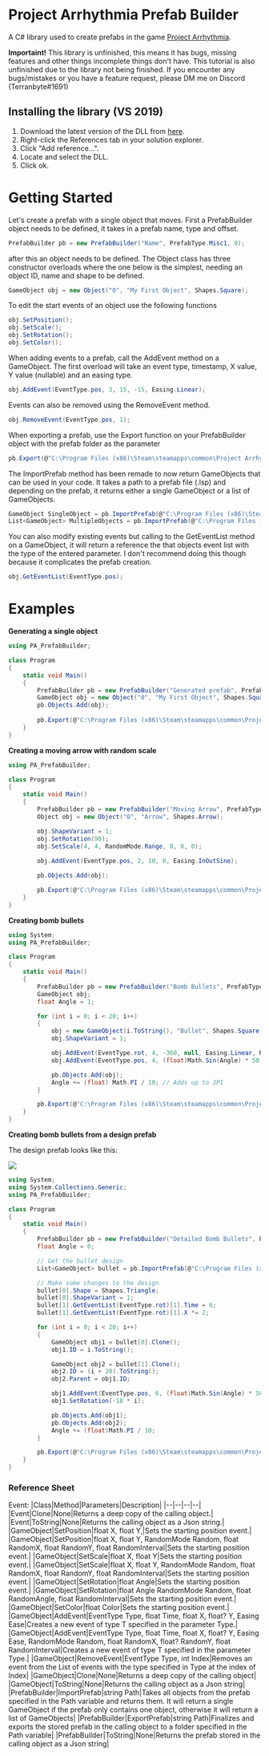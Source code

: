 # Project Arrhythmia Prefab Builder
A C# library used to create prefabs in the game [Project Arrhythmia](https://store.steampowered.com/app/440310/Project_Arrhythmia/).

**Importaint!**
This library is unfinished, this means it has bugs, missing features and other things incomplete things don't have. This tutorial is also unfinished due to the library not being finished.
If you encounter any bugs/mistakes or you have a feature request, please DM me on Discord (Terranbyte#1691)
## Installing the library (VS 2019)

 1. Download the latest version of the DLL from [here](https://github.com/Terranbyte/PA-Prefab-Builder/releases/download/v1.0/PrefabBuilder.dll).
 2. Right-click the References tab in your solution explorer.
 3. Click "Add reference...".
 4. Locate and select the DLL.
 5. Click ok.



# Getting Started

Let's create a prefab with a single object that moves.
First a PrefabBuilder object needs to be defined, it takes in a prefab name, type and offset.
```cs
PrefabBuilder pb = new PrefabBuilder("Name", PrefabType.Misc1, 0);
```
after this an object needs to be defined. The Object class has three constructor overloads where the one below is the simplest, needing an object ID, name and shape to be defined.
```cs
GameObject obj = new Object("0", "My First Object", Shapes.Square);
```
To edit the start events of an object use the following functions
```cs
obj.SetPosition();
obj.SetScale();
obj.SetRotation();
obj.SetColor();
```
When adding events to a prefab, call the AddEvent method on a GameObject. The first overload will take an event type, timestamp, X value, Y value (nullable) and an easing type.
```cs
obj.AddEvent(EventType.pos, 3, 15, -15, Easing.Linear);
```
Events can also be removed using the RemoveEvent method.
```cs
obj.RemoveEvent(EventType.pos, 1);
```
When exporting a prefab, use the Export function on your PrefabBuilder object with the prefab folder as the parameter
```cs
pb.Export(@"C:\Program Files (x86)\Steam\steamapps\common\Project Arrhythmia\beatmaps\prefabs");
```
The ImportPrefab method has been remade to now return GameObjects that can be used in your code. It takes a path to a prefab file (.lsp) and depending on the prefab, it returns either a single GameObject or a list of GameObjects.
```cs
GameObject SingleObject = pb.ImportPrefab(@"C:\Program Files (x86)\Steam\steamapps\common\Project Arrhythmia\beatmaps\prefabs\Prefab1.lsp");
List<GameObject> MultipleObjects = pb.ImportPrefab(@"C:\Program Files (x86)\Steam\steamapps\common\Project Arrhythmia\beatmaps\prefabs\Prefab2.lsp");
```
You can also modify existing events but calling to the GetEventList method on a GameObject, it will return a reference the that objects event list with the type of the entered parameter. I don't recommend doing this though because it complicates the prefab creation.
```cs
obj.GetEventList(EventType.pos);
```
# Examples
**Generating a single object**
```cs
using PA_PrefabBuilder;

class Program
{
	static void Main()
	{
		PrefabBuilder pb = new PrefabBuilder("Generated prefab", PrefabType.Misc1, 0);
		GameObject obj = new Object("0", "My First Object", Shapes.Square);
		pb.Objects.Add(obj);
		
		pb.Export(@"C:\Program Files (x86)\Steam\steamapps\common\Project Arrhythmia\beatmaps\prefabs");
	}	
}
```

**Creating a moving arrow with random scale**

```cs
using PA_PrefabBuilder;

class Program
{
	static void Main()
	{
		PrefabBuilder pb = new PrefabBuilder("Moving Arrow", PrefabType.Bullets, 0);
		Object obj = new Object("0", "Arrow", Shapes.Arrow);

		obj.ShapeVariant = 1;
		obj.SetRotation(90);
		obj.SetScale(4, 4, RandomMode.Range, 8, 8, 0);
		
		obj.AddEvent(EventType.pos, 2, 10, 0, Easing.InOutSine);

		pb.Objects.Add(obj);

		pb.Export(@"C:\Program Files (x86)\Steam\steamapps\common\Project Arrhythmia\beatmaps\prefabs");
	}	
}
```
**Creating bomb bullets**
```cs
using System;
using PA_PrefabBuilder;

class Program
{
	static void Main()
	{
		PrefabBuilder pb = new PrefabBuilder("Bomb Bullets", PrefabType.Bullets, 0);
		GameObject obj;
		float Angle = 1;

		for (int i = 0; i < 20; i++)
		{
			obj = new GameObject(i.ToString(), "Bullet", Shapes.Square);
			obj.ShapeVariant = 1;

			obj.AddEvent(EventType.rot, 4, -360, null, Easing.Linear, RandomMode.Select, 360, null);
			obj.AddEvent(EventType.pos, 4, (float)Math.Sin(Angle) * 50, (float)Math.Cos(Angle) * 50, Easing.OutSine);

			pb.Objects.Add(obj);
			Angle += (float) Math.PI / 10; // Adds up to 2PI
		}

		pb.Export(@"C:\Program Files (x86)\Steam\steamapps\common\Project Arrhythmia\beatmaps\prefabs");
	}
}
```
**Creating bomb bullets from a design prefab**

The design prefab looks like this:

![](https://cdn.discordapp.com/attachments/493523075392864261/687584112084910110/Project_Arrhythmia_12_03_2020_09_50_22_2.png)
```cs
using System;
using System.Collections.Generic;
using PA_PrefabBuilder;

class Program
{
    static void Main()
    {
        PrefabBuilder pb = new PrefabBuilder("Detailed Bomb Bullets", PrefabType.Bullets, 0);
        float Angle = 0;

        // Get the bullet design
        List<GameObject> bullet = pb.ImportPrefab(@"C:\Program Files (x86)\Steam\steamapps\common\Project Arrhythmia\beatmaps\prefabs\bullet_design.lsp");

        // Make some changes to the design
        bullet[0].Shape = Shapes.Triangle;
        bullet[0].ShapeVariant = 1;
        bullet[1].GetEventList(EventType.rot)[1].Time = 6;
        bullet[1].GetEventList(EventType.rot)[1].X *= 2;

        for (int i = 0; i < 20; i++)
        {
            GameObject obj1 = bullet[0].Clone();
            obj1.ID = i.ToString();

            GameObject obj2 = bullet[1].Clone();
            obj2.ID = (i + 20).ToString();
            obj2.Parent = obj1.ID;

            obj1.AddEvent(EventType.pos, 6, (float)Math.Sin(Angle) * 50, (float)Math.Cos(Angle) * 50, Easing.OutSine);
            obj1.SetRotation(-18 * i);

            pb.Objects.Add(obj1);
            pb.Objects.Add(obj2);
            Angle += (float)Math.PI / 10;
        }

        pb.Export(@"C:\Program Files (x86)\Steam\steamapps\common\Project Arrhythmia\beatmaps\prefabs");
    }
}
```

### Reference Sheet
Event:
|Class|Method|Parameters|Description|
|--|--|--|--|
|Event|Clone|None|Returns a deep copy of the calling object.|
|Event|ToString|None|Returns the calling object as a Json string.|
|GameObject|SetPosition|float X, float Y,|Sets the starting position event.|
|GameObject|SetPosition|float X, float Y, RandomMode Random, float RandomX, float RandomY, float RandomInterval|Sets the starting position event.|
|GameObject|SetScale|float X, float Y|Sets the starting position event.|
|GameObject|SetScale|float X, float Y, RandomMode Random, float RandomX, float RandomY, float RandomInterval|Sets the starting position event.|
|GameObject|SetRotation|float Angle|Sets the starting position event.|
|GameObject|SetRotation|float Angle RandomMode Random, float RandomAngle, float RandomInterval|Sets the starting position event.|
|GameObject|SetColor|float Color|Sets the starting position event.|
|GameObject|AddEvent|EventType Type, float Time, float X, float? Y, Easing Ease|Creates a new event of type T specified in the parameter Type.|
|GameObject|AddEvent|EventType Type, float Time, float X, float? Y, Easing Ease, RandomMode Random, float RandomX, float? RandomY, float RandomInterval|Creates a new event of type T specified in the parameter Type.|
|GameObject|RemoveEvent|EventType Type, int Index|Removes an event from the List of events with the type specified in Type at the index of Index|
|GameObject|Clone|None|Returns a deep copy of the calling object|
|GameObject|ToString|None|Returns the calling object as a Json string|
|PrefabBuilder|ImportPrefab|string Path|Takes all objects from the prefab specified in the Path variable and returns them. It will return a single GameObject if the prefab only contains one object, otherwise it will return a list of GameObjects|
|PrefabBuilder|ExportPrefab|string Path|Finalizes and exports the stored prefab in the calling object to a folder specified in the Path variable|
|PrefabBuilder|ToString|None|Returns the prefab stored in the calling object as a Json string|
